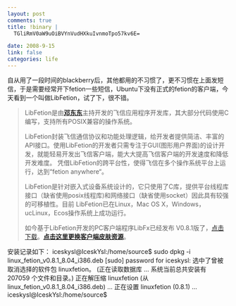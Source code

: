 ```yaml
--- 
layout: post
comments: true
title: !binary |
  TGliRmV0aW9uOiBVYnVudHXkuIvnmoTpo57kv6E=

date: 2008-9-15
link: false
categories: life
---
```

自从用了一段时间的blackberry后，其他都用的不习惯了，更不习惯在上面发短信，于是需要经常开下fetion一些短信，Ubuntu下没有正式的fetion的客户端，今天看到一个叫做LibFetion，试了下，很不错。
<blockquote>LibFetion是由<a href="http://www.libfetion.cn/author.html"><strong>邓东东</strong></a>主持开发的飞信应用程序开发库，其大部分代码使用C编写，支持所有POSIX兼容的操作系统。

LibFetion封装飞信通信协议和功能处理逻辑，给开发者提供简洁、丰富的API接口。使用LibFetion的开发者只需专注于GUI(图形用户界面)的设计开发，就能轻易开发出飞信客户端，能大大提高飞信客户端的开发速度和降低开发难度。 凭借LibFetion的跨平台性，使得飞信在多个操作系统平台上运行，达到“fetion anywhere“。

LibFetion是针对嵌入式设备系统设计的，它只使用了C库，提供平台线程库接口（缺省使用posix线程库)和网络接口（缺省使用socket）因此具有较强的可移植性。目前 LibFetion已在Linux，Mac OS X，Windows，ucLinux，Ecos操作系统上成功运行。

如今基于LibFetion开发的PC客户端程序LibFx已经发布 V0.8.1版了，<a href="http://www.libfetion.cn/demoapp_download.html">点击下载</a>。<a href="http://www.libfetion.cn/bbs/forumdisplay.php?fid=27"><strong>点击这里更换客户端皮肤资源</strong></a>。</blockquote>
安装记录如下：
iceskysl@IceskYsl:/home/source$ sudo dpkg -i linux_fetion_v0.8.1_8.04_i386.deb
[sudo] password for iceskysl:
选中了曾被取消选择的软件包 linuxfetion。
(正在读取数据库 ... 系统当前总共安装有 207059 个文件和目录。)
正在解压缩 linuxfetion (从 linux_fetion_v0.8.1_8.04_i386.deb) ...
正在设置 linuxfetion (0.8.1) ...
iceskysl@IceskYsl:/home/source$
